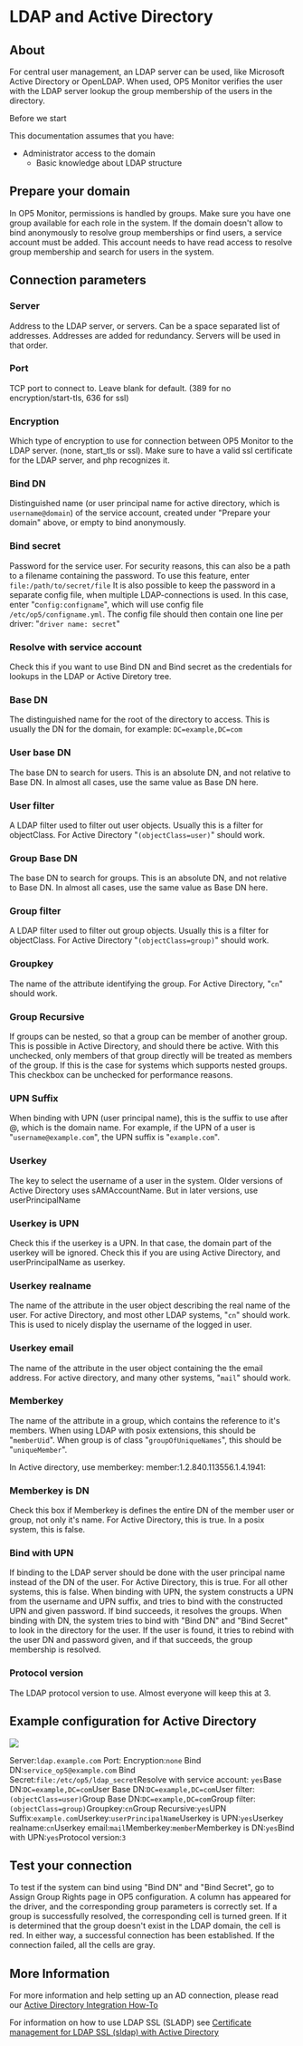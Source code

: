 # LDAP and Active Directory

## About

For central user management, an LDAP server can be used, like Microsoft Active Directory or OpenLDAP. When used, OP5 Monitor verifies the user with the LDAP server lookup the group membership of the users in the directory.

Before we start

This documentation assumes that you have:

- Administrator access to the domain
  - Basic knowledge about LDAP structure

## Prepare your domain

In OP5 Monitor, permissions is handled by groups. Make sure you have one group available for each role in the system.
 If the domain doesn't allow to bind anonymously to resolve group memberships or find users, a service account must be added. This account needs to have read access to resolve group membership and search for users in the system.

## Connection parameters

### Server

Address to the LDAP server, or servers. Can be a space separated list of addresses. Addresses are added for redundancy. Servers will be used in that order.

### Port

TCP port to connect to. Leave blank for default. (389 for no encryption/start-tls, 636 for ssl)

### Encryption

Which type of encryption to use for connection between OP5 Monitor to the LDAP server. (none, start\_tls or ssl). Make sure to have a valid ssl certificate for the LDAP server, and php recognizes it.

### Bind DN

Distinguished name (or user principal name for active directory, which is `username@domain`) of the service account, created under "Prepare your domain" above, or empty to bind anonymously.

### Bind secret

Password for the service user.
 For security reasons, this can also be a path to a filename containing the password. To use this feature, enter `file:/path/to/secret/file`
 It is also possible to keep the password in a separate config file, when multiple LDAP-connections is used. In this case, enter "c`onfig:configname`", which will use config file `/etc/op5/configname.yml`. The config file should then contain one line per driver: "`driver name: secret`"

### Resolve with service account

Check this if you want to use Bind DN and Bind secret as the credentials for lookups in the LDAP or Active Diretory tree.

### Base DN

The distinguished name for the root of the directory to access. This is usually the DN for the domain, for example: `DC=example,DC=com`

### User base DN

The base DN to search for users. This is an absolute DN, and not relative to Base DN. In almost all cases, use the same value as Base DN here.

### User filter

A LDAP filter used to filter out user objects. Usually this is a filter for objectClass. For Active Directory "`(objectClass=user)`" should work.

### Group Base DN

The base DN to search for groups. This is an absolute DN, and not relative to Base DN. In almost all cases, use the same value as Base DN here.

### Group filter

A LDAP filter used to filter out group objects. Usually this is a filter for objectClass. For Active Directory "`(objectClass=group)`" should work.

### Groupkey

The name of the attribute identifying the group. For Active Directory, "`cn`" should work.

### Group Recursive

If groups can be nested, so that a group can be member of another group. This is possible in Active Directory, and should there be active.
 With this unchecked, only members of that group directly will be treated as members of the group. If this is the case for systems which supports nested groups. This checkbox can be unchecked for performance reasons.

### UPN Suffix

When binding with UPN (user principal name), this is the suffix to use after @, which is the domain name. For example, if the UPN of a user is "`username@example.com`", the UPN suffix is "`example.com`".

### Userkey

The key to select the username of a user in the system. Older versions of Active Directory uses sAMAccountName. But in later versions, use userPrincipalName

### Userkey is UPN

Check this if the userkey is a UPN. In that case, the domain part of the userkey will be ignored. Check this if you are using Active Directory, and userPrincipalName as userkey.

### Userkey realname

The name of the attribute in the user object describing the real name of the user. For active Directory, and most other LDAP systems, "`cn`" should work. This is used to nicely display the username of the logged in user.

### Userkey email

The name of the attribute in the user object containing the the email address. For active directory, and many other systems, "`mail`" should work.

### Memberkey

The name of the attribute in a group, which contains the reference to it's members.
 When using LDAP with posix extensions, this should be "`memberUid`". When group is of class "`groupOfUniqueNames`", this should be "`uniqueMember`".

In Active directory, use memberkey: member:1.2.840.113556.1.4.1941:

### Memberkey is DN

Check this box if Memberkey is defines the entire DN of the member user or group, not only it's name. For Active Directory, this is true. In a posix system, this is false.

### Bind with UPN

If binding to the LDAP server should be done with the user principal name instead of the DN of the user.
 For Active Directory, this is true. For all other systems, this is false.
 When binding with UPN, the system constructs a UPN from the username and UPN suffix, and tries to bind with the constructed UPN and given password. If bind succeeds, it resolves the groups.
 When binding with DN, the system tries to bind with "Bind DN" and "Bind Secret" to look in the directory for the user. If the user is found, it tries to rebind with the user DN and password given, and if that succeeds, the group membership is resolved.

### Protocol version

The LDAP protocol version to use. Almost everyone will keep this at 3.

## Example configuration for Active Directory

![](images/16482392/16679170.png)

Server:`ldap.example.com`
 Port:
 Encryption:`none`
 Bind DN:`service_op5@example.com`
 Bind Secret:`file:/etc/op5/ldap_secret`Resolve with service account: `yes`Base DN:`DC=example,DC=com`User Base DN:`DC=example,DC=com`User filter:`(objectClass=user)`Group Base DN:`DC=example,DC=com`Group filter:`(objectClass=group)`Groupkey:`cn`Group Recursive:`yes`UPN Suffix:`example.com`Userkey:`userPrincipalName`Userkey is UPN:`yes`Userkey realname:`cn`Userkey email:`mail`Memberkey:`member`Memberkey is DN:`yes`Bind with UPN:`yes`Protocol version:`3`

## Test your connection

To test if the system can bind using "Bind DN" and "Bind Secret", go to Assign Group Rights page in OP5 configuration. A column has appeared for the driver, and the corresponding group parameters is correctly set.
 If a group is successfully resolved, the corresponding cell is turned green. If it is determined that the group doesn't exist in the LDAP domain, the cell is red. In either way, a successful connection has been established.
 If the connection failed, all the cells are gray.

## More Information

For more information and help setting up an AD connection, please read our [Active Directory Integration How-To](https://kb.op5.com/display/HOWTOs/Active+Directory+Integration+How-To)

For information on how to use LDAP SSL (SLADP) see [Certificate management for LDAP SSL (sldap) with Active Directory](https://kb.op5.com/display/HOWTOs/Certificate+management+for+LDAP+SSL+%28sldap%29+with+Active+Directory)
